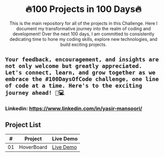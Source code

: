 <h1 align="center">🔥100 Projects in 100 Days🔥</h1>

<div align="center">
This is the main repository for all of the projects in this Challenge. Here I document my transformative journey into the realm of coding and development! Over the next 100 days, I am committed to consistently dedicating time to hone my coding skills, explore new technologies, and build exciting projects.
</div>

## `Your feedback, encouragement, and insights are not only welcome but greatly appreciated. Let's connect, learn, and grow together as we embrace the #100DaysOfCode challenge, one line of code at a time. Here's to the exciting journey ahead! 🚀💻`

### Linkedin: https://www.linkedin.com/in/yasir-mansoori/

## Project List

|   #   | Project        | Live Demo     |
| :---: | -------------- | ------------- |
|  01   | HoverBoard | [Live Demo](https://100days100projects-day-1.netlify.app/) |
